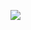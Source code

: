 ![](https://www.nta.go.jp/tmp/deaa2c63-1d89-4ed1-b0a1-9c462a17918b/images/fc0821a83066508023e218ec34ea58038d77664fe1124e8936fe5f1a0528be59.jpg)